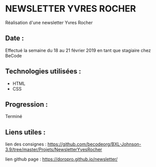 # NEWSLETTER YVRES ROCHER

Réalisation d'une newsletter Yvres Rocher


## Date :

Effectué la semaine du 18 au 21 février 2019 en tant que stagiaire chez BeCode

## Technologies utilisées :

+ HTML
+ CSS 

## Progression :

Terminé

## Liens utiles :

lien des consignes : https://github.com/becodeorg/BXL-Johnson-3.9/tree/master/Projets/NewsletterYvesRocher

lien github page : https://doropro.github.io/newsletter/

